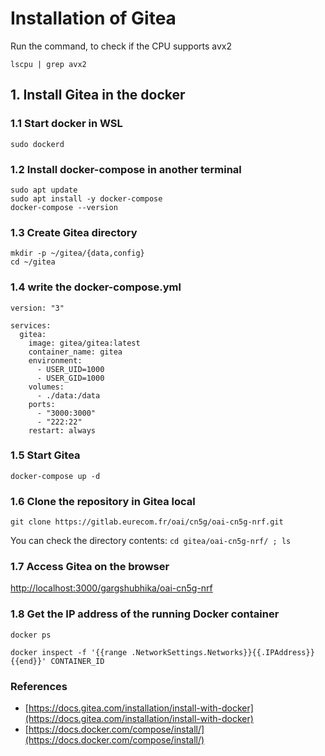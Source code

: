 # Installation of Gitea

Run the command, to check if the CPU supports avx2

`lscpu | grep avx2`

## 1. Install Gitea in the docker

### 1.1 Start docker in WSL
`sudo dockerd`

### 1.2 Install docker-compose in another terminal
```
sudo apt update
sudo apt install -y docker-compose
docker-compose --version
```

### 1.3 Create Gitea directory
```
mkdir -p ~/gitea/{data,config}
cd ~/gitea
```

### 1.4 write the docker-compose.yml

```
version: "3"

services:
  gitea:
    image: gitea/gitea:latest
    container_name: gitea
    environment:
      - USER_UID=1000
      - USER_GID=1000
    volumes:
      - ./data:/data
    ports:
      - "3000:3000"
      - "222:22"
    restart: always
```

### 1.5 Start Gitea
`docker-compose up -d`


### 1.6 Clone the repository in Gitea local
`git clone https://gitlab.eurecom.fr/oai/cn5g/oai-cn5g-nrf.git`

You can check the directory contents:
`cd gitea/oai-cn5g-nrf/ ; ls`

### 1.7 Access Gitea on the browser
[http://localhost:3000/gargshubhika/oai-cn5g-nrf](http://localhost:3000/gargshubhika/oai-cn5g-nrf)

### 1.8 Get the IP address of the running Docker container
`docker ps`

`docker inspect -f '{{range .NetworkSettings.Networks}}{{.IPAddress}}{{end}}' CONTAINER_ID`

### References
- [https://docs.gitea.com/installation/install-with-docker](https://docs.gitea.com/installation/install-with-docker)
- [https://docs.docker.com/compose/install/](https://docs.docker.com/compose/install/)


